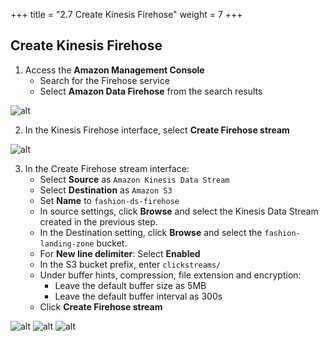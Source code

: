 +++
title = "2.7 Create Kinesis Firehose"
weight = 7
+++

## Create Kinesis Firehose
1. Access the **Amazon Management Console**
    - Search for the Firehose service
    - Select **Amazon Data Firehose** from the search results

![alt](/images/preparation/firehose-1.png)

2. In the Kinesis Firehose interface, select **Create Firehose stream**

![alt](/images/preparation/firehose-2.png)

3. In the Create Firehose stream interface:
    - Select **Source** as `Amazon Kinesis Data Stream`
    - Select **Destination** as `Amazon S3`
    - Set **Name** to `fashion-ds-firehose`
    - In source settings, click **Browse** and select the Kinesis Data Stream created in the previous step.
    - In the Destination setting, click **Browse** and select the `fashion-landing-zone` bucket.
    - For **New line delimiter**: Select **Enabled**
    - In the S3 bucket prefix, enter `clickstreams/`
    - Under buffer hints, compression, file extension and encryption:
      - Leave the default buffer size as 5MB
      - Leave the default buffer interval as 300s
    - Click **Create Firehose stream**

![alt](/images/preparation/firehose-3.png)
![alt](/images/preparation/firehose-4.png)
![alt](/images/preparation/firehose-5.png)
